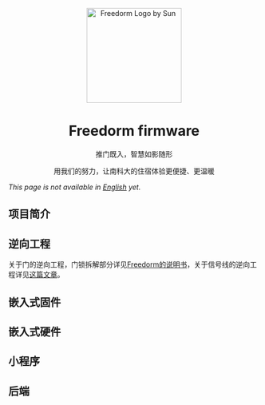
<div>
<p align="center">
<a href="https://freedorm.net" >
  <img width="190" src="/freedorm_mini_logo.png" alt="Freedorm Logo by Sun">
</a>
  </p>  
<h1 align="center">
Freedorm firmware
</h1>
<p align="center">
推门既入，智慧如影随形
</p>
<p align="center">
用我们的努力，让南科大的住宿体验更便捷、更温暖
</p>
</div>

_This page is not available in [English](README.en.md) yet._ 

## 项目简介

## 逆向工程
关于门的逆向工程，门锁拆解部分详见[Freedorm的说明书](/TODO)，关于信号线的逆向工程详见[这篇文章](/reverse_engineering/README.md)。

## 嵌入式固件

## 嵌入式硬件

## 小程序

## 后端
